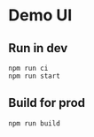 # Demo UI

## Run in dev

```
npm run ci
npm run start
```


## Build for prod

```
npm run build
```
